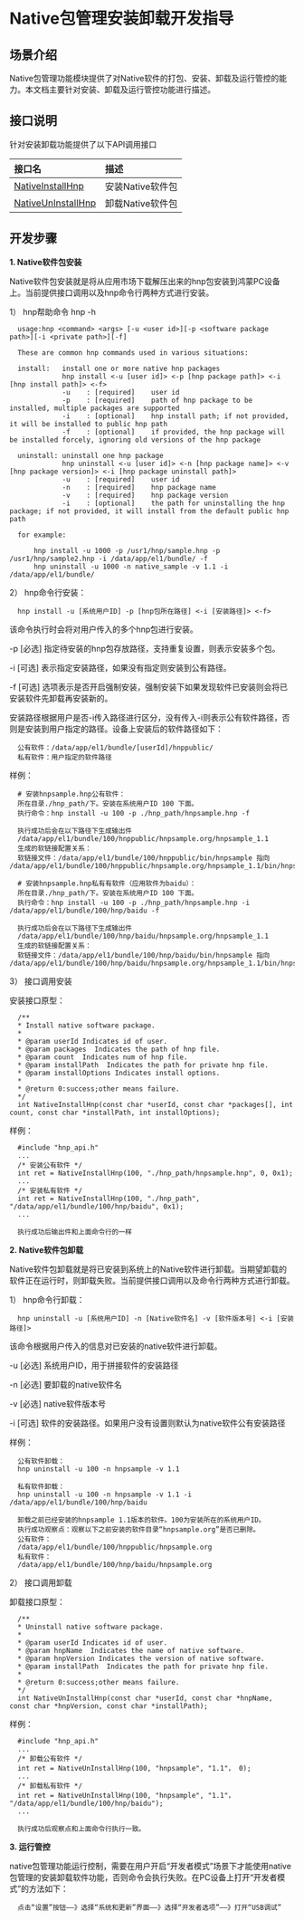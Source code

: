 # Native包管理安装卸载开发指导

## 场景介绍

  Native包管理功能模块提供了对Native软件的打包、安装、卸载及运行管控的能力。本文档主要针对安装、卸载及运行管控功能进行描述。

## 接口说明

  针对安装卸载功能提供了以下API调用接口

| 接口名                                                       | 描述                                     |
| :----------------------------------------------------------- | :--------------------------------------- |
| [NativeInstallHnp](api_hnp.md#nativeinstallhnp)| 安装Native软件包          |
|[NativeUnInstallHnp]((api_hnp.md#nativeuninstallhnp))| 卸载Native软件包 |


## 开发步骤

**1. Native软件包安装**

  Native软件包安装就是将从应用市场下载解压出来的hnp包安装到鸿蒙PC设备上。当前提供接口调用以及hnp命令行两种方式进行安装。

  1） hnp帮助命令 hnp -h
  ```
    usage:hnp <command> <args> [-u <user id>][-p <software package path>][-i <private path>][-f]

    These are common hnp commands used in various situations:

    install:   install one or more native hnp packages
               hnp install <-u [user id]> <-p [hnp package path]> <-i [hnp install path]> <-f>
               -u    : [required]    user id
               -p    : [required]    path of hnp package to be installed, multiple packages are supported
               -i    : [optional]    hnp install path; if not provided, it will be installed to public hnp path
               -f    : [optional]    if provided, the hnp package will be installed forcely, ignoring old versions of the hnp package

    uninstall: uninstall one hnp package
               hnp uninstall <-u [user id]> <-n [hnp package name]> <-v [hnp package version]> <-i [hnp package uninstall path]>
               -u    : [required]    user id
               -n    : [required]    hnp package name
               -v    : [required]    hnp package version
               -i    : [optional]    the path for uninstalling the hnp package; if not provided, it will install from the default public hnp path

    for example:

        hnp install -u 1000 -p /usr1/hnp/sample.hnp -p /usr1/hnp/sample2.hnp -i /data/app/el1/bundle/ -f
        hnp uninstall -u 1000 -n native_sample -v 1.1 -i /data/app/el1/bundle/
  ```
2） hnp命令行安装：
  ```
    hnp install -u [系统用户ID] -p [hnp包所在路径] <-i [安装路径]> <-f>
  ```
  该命令执行时会将对用户传入的多个hnp包进行安装。

  -p [必选] 指定待安装的hnp包存放路径，支持重复设置，则表示安装多个包。

  -i [可选] 表示指定安装路径，如果没有指定则安装到公有路径。

  -f [可选] 选项表示是否开启强制安装，强制安装下如果发现软件已安装则会将已安装软件先卸载再安装新的。

  安装路径根据用户是否-i传入路径进行区分，没有传入-i则表示公有软件路径，否则是安装到用户指定的路径。设备上安装后的软件路径如下：
  ```
    公有软件：/data/app/el1/bundle/[userId]/hnppublic/
    私有软件：用户指定的软件路径
  ```
  样例：
  ```
    # 安装hnpsample.hnp公有软件：
    所在目录./hnp_path/下。安装在系统用户ID 100 下面。
    执行命令：hnp install -u 100 -p ./hnp_path/hnpsample.hnp -f
    
    执行成功后会在以下路径下生成输出件
    /data/app/el1/bundle/100/hnppublic/hnpsample.org/hnpsample_1.1
    生成的软链接配置关系：
    软链接文件：/data/app/el1/bundle/100/hnppublic/bin/hnpsample 指向 /data/app/el1/bundle/100/hnppublic/hnpsample.org/hnpsample_1.1/bin/hnpsample

    # 安装hnpsample.hnp私有有软件（应用软件为baidu）：
    所在目录./hnp_path/下。安装在系统用户ID 100 下面。
    执行命令：hnp install -u 100 -p ./hnp_path/hnpsample.hnp -i /data/app/el1/bundle/100/hnp/baidu -f
    
    执行成功后会在以下路径下生成输出件
    /data/app/el1/bundle/100/hnp/baidu/hnpsample.org/hnpsample_1.1
    生成的软链接配置关系：
    软链接文件：/data/app/el1/bundle/100/hnp/baidu/bin/hnpsample 指向 /data/app/el1/bundle/100/hnp/baidu/hnpsample.org/hnpsample_1.1/bin/hnpsample
  ```

3） 接口调用安装

  安装接口原型：
  ```
    /**
    * Install native software package.
    *
    * @param userId Indicates id of user.
    * @param packages  Indicates the path of hnp file.
    * @param count  Indicates num of hnp file.
    * @param installPath  Indicates the path for private hnp file.
    * @param installOptions Indicates install options.
    *
    * @return 0:success;other means failure.
    */
    int NativeInstallHnp(const char *userId, const char *packages[], int count, const char *installPath, int installOptions);
  ```
样例：
  ```
    #include "hnp_api.h"
    ...
    /* 安装公有软件 */
    int ret = NativeInstallHnp(100, "./hnp_path/hnpsample.hnp", 0, 0x1);
    ...
    /* 安装私有软件 */
    int ret = NativeInstallHnp(100, "./hnp_path", "/data/app/el1/bundle/100/hnp/baidu", 0x1);
    ...

    执行成功后输出件和上面命令行的一样
  ```
**2. Native软件包卸载**

  Native软件包卸载就是将已安装到系统上的Native软件进行卸载。当期望卸载的软件正在运行时，则卸载失败。当前提供接口调用以及命令行两种方式进行卸载。

  1） hnp命令行卸载：
  ```
    hnp uninstall -u [系统用户ID] -n [Native软件名] -v [软件版本号] <-i [安装路径]>
  ```
  该命令根据用户传入的信息对已安装的native软件进行卸载。

  -u [必选] 系统用户ID，用于拼接软件的安装路径

  -n [必选] 要卸载的native软件名

  -v [必选] native软件版本号

  -i [可选] 软件的安装路径。如果用户没有设置则默认为native软件公有安装路径

  样例：
  ```
    公有软件卸载：
    hnp uninstall -u 100 -n hnpsample -v 1.1

    私有软件卸载：
    hnp uninstall -u 100 -n hnpsample -v 1.1 -i /data/app/el1/bundle/100/hnp/baidu

    卸载之前已经安装的hnpsample 1.1版本的软件。100为安装所在的系统用户ID。
    执行成功观察点：观察以下之前安装的软件目录“hnpsample.org”是否已删除。
    公有软件：
    /data/app/el1/bundle/100/hnppublic/hnpsample.org
    私有软件：
    /data/app/el1/bundle/100/hnp/baidu/hnpsample.org
  ```
2） 接口调用卸载

  卸载接口原型：
  ```
    /**
    * Uninstall native software package.
    *
    * @param userId Indicates id of user.
    * @param hnpName  Indicates the name of native software.
    * @param hnpVersion Indicates the version of native software.
    * @param installPath  Indicates the path for private hnp file.
    *
    * @return 0:success;other means failure.
    */
    int NativeUnInstallHnp(const char *userId, const char *hnpName, const char *hnpVersion, const char *installPath);
  ```
  样例：
  ```
    #include "hnp_api.h"
    ...
    /* 卸载公有软件 */
    int ret = NativeUnInstallHnp(100, "hnpsample", "1.1"， 0);
    ...
    /* 卸载私有软件 */
    int ret = NativeUnInstallHnp(100, "hnpsample", "1.1"， "/data/app/el1/bundle/100/hnp/baidu");
    ...

    执行成功后观察点和上面命令行执行一致。
  ```
  
  **3. 运行管控**

  native包管理功能运行控制，需要在用户开启“开发者模式”场景下才能使用native包管理的安装卸载软件功能，否则命令会执行失败。在PC设备上打开“开发者模式”的方法如下：
  ```
    点击“设置”按钮——》选择“系统和更新”界面——》选择“开发者选项”——》打开“USB调试”

